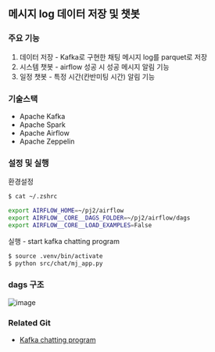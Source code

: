 ## 메시지 log 데이터 저장 및 챗봇

### 주요 기능
1. 데이터 저장 - Kafka로 구현한 채팅 메시지 log를 parquet로 저장
2. 시스템 챗봇 - airflow 성공 시 성공 메시지 알림 기능
3. 일정 챗봇 - 특정 시간(칸반미팅 시간) 알림 기능

### 기술스택
- Apache Kafka
- Apache Spark
- Apache Airflow
- Apache Zeppelin

### 설정 및 실행
환경설정
```bash
$ cat ~/.zshrc

export AIRFLOW_HOME=~/pj2/airflow
export AIRFLOW__CORE__DAGS_FOLDER=~/pj2/airflow/dags
export AIRFLOW__CORE__LOAD_EXAMPLES=False
```

실행 - start kafka chatting program 
```bash
$ source .venv/bin/activate
$ python src/chat/mj_app.py
```

### dags 구조
![image](https://github.com/user-attachments/assets/1071c560-8b58-4b20-a28c-e140025ae233)

### Related Git
- [Kafka chatting program](https://github.com/mammamia5/chat)

